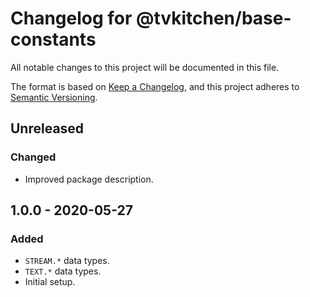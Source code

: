 # Changelog for @tvkitchen/base-constants

All notable changes to this project will be documented in this file.

The format is based on [Keep a Changelog](https://keepachangelog.com/en/1.0.0/),
and this project adheres to [Semantic Versioning](https://semver.org/spec/v2.0.0.html).

## Unreleased

### Changed
- Improved package description.

## 1.0.0 - 2020-05-27

### Added
- `STREAM.*` data types.
- `TEXT.*` data types.
- Initial setup.
